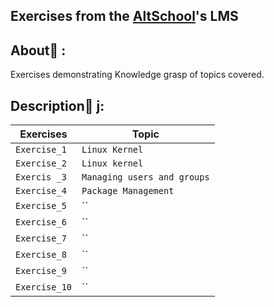## Exercises from the [AltSchool](https://altschoolafrica.co)'s LMS

## About:dart: :
Exercises demonstrating Knowledge grasp of topics covered.

## Description:page_with_curl: j:

| Exercises   | Topic                   |
| ----------- | ----------------------- |
| `Exercise_1` | `Linux Kernel` |
| `Exercise_2` | `Linux kernel` |
| `Exercis _3` | `Managing users and groups` |
| `Exercise_4` | `Package Management` |
| `Exercise_5` | `` |
| `Exercise_6` | `` |
| `Exercise_7` | `` |
| `Exercise_8` | `` |
| `Exercise_9` | `` |
| `Exercise_10` | `` |

